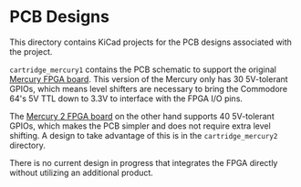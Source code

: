 # PCB Designs

This directory contains KiCad projects for the PCB designs
associated with the project.

`cartridge_mercury1` contains the PCB schematic to support the original
[Mercury FPGA board](https://www.micro-nova.com/mercury). This version
of the Mercury only has 30 5V-tolerant GPIOs, which means level shifters
are necessary to bring the Commodore 64's 5V TTL down to 3.3V to interface
with the FPGA I/O pins.

The [Mercury 2 FPGA board](https://www.micro-nova.com/mercury-2) on the
other hand supports 40 5V-tolerant GPIOs, which makes the PCB simpler and
does not require extra level shifting. A design to take advantage of this
is in the `cartridge_mercury2` directory.

There is no current design in progress that integrates the FPGA directly
without utilizing an additional product.